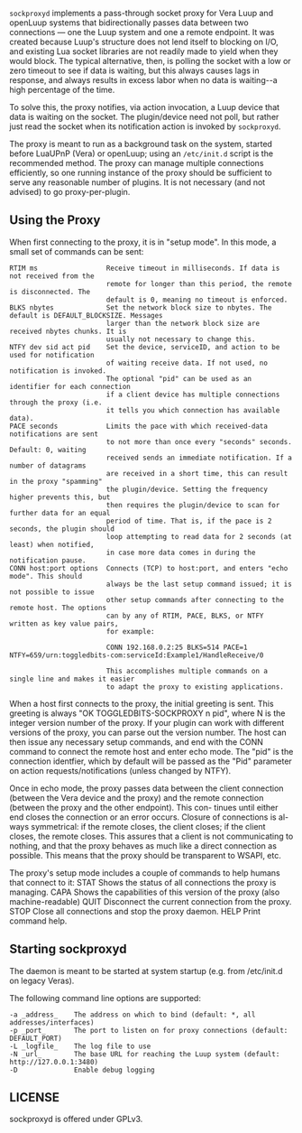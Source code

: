 `sockproxyd` implements a pass-through socket proxy for Vera Luup and openLuup systems that bidirectionally passes data between two connections &mdash; one the Luup system and one a remote endpoint. It was created because Luup's structure does not lend itself to blocking on I/O, and existing Lua socket libraries are not readily made to yield when they would block. The typical alternative, then, is polling the socket with a low or zero timeout to see if data is waiting, but this always causes lags in response, and always results in excess labor when no data is waiting--a high percentage of the time.

To solve this, the proxy notifies, via action invocation, a Luup device that data is waiting on the socket. The plugin/device need not poll, but rather just read the socket when its notification action is invoked by `sockproxyd`.

The proxy is meant to run as a background task on the system, started before LuaUPnP (Vera) or openLuup; using an `/etc/init.d` script is the recommended method. The proxy can manage multiple connections efficiently, so one running instance of the proxy should be sufficient to serve any reasonable number of plugins. It is not necessary (and not advised) to go proxy-per-plugin.

## Using the Proxy

When first connecting to the proxy, it is in "setup mode". In this mode, a small set of
commands can be sent:

    RTIM ms                 Receive timeout in milliseconds. If data is not received from the
                            remote for longer than this period, the remote is disconnected. The
                            default is 0, meaning no timeout is enforced.
    BLKS nbytes             Set the network block size to nbytes. The default is DEFAULT_BLOCKSIZE. Messages
                            larger than the network block size are received nbytes chunks. It is
                            usually not necessary to change this.
    NTFY dev sid act pid    Set the device, serviceID, and action to be used for notification
                            of waiting receive data. If not used, no notification is invoked.
                            The optional "pid" can be used as an identifier for each connection
                            if a client device has multiple connections through the proxy (i.e.
                            it tells you which connection has available data).
    PACE seconds            Limits the pace with which received-data notifications are sent
                            to not more than once every "seconds" seconds. Default: 0, waiting
                            received sends an immediate notification. If a number of datagrams
                            are received in a short time, this can result in the proxy "spamming"
                            the plugin/device. Setting the frequency higher prevents this, but
                            then requires the plugin/device to scan for further data for an equal
                            period of time. That is, if the pace is 2 seconds, the plugin should
                            loop attempting to read data for 2 seconds (at least) when notified,
                            in case more data comes in during the notification pause.
    CONN host:port options  Connects (TCP) to host:port, and enters "echo mode". This should
                            always be the last setup command issued; it is not possible to issue
                            other setup commands after connecting to the remote host. The options
                            can by any of RTIM, PACE, BLKS, or NTFY written as key value pairs,
                            for example: 
                            
                            CONN 192.168.0.2:25 BLKS=514 PACE=1 NTFY=659/urn:toggledbits-com:serviceId:Example1/HandleReceive/0
                            
                            This accomplishes multiple commands on a single line and makes it easier
                            to adapt the proxy to existing applications.

When a host first connects to the proxy, the initial greeting is sent. This greeting is always
"OK TOGGLEDBITS-SOCKPROXY n pid", where N is the integer version number of the proxy. If your
plugin can work with different versions of the proxy, you can parse out the version number. The
host can then issue any necessary setup commands, and end with the CONN command to connect the
remote host and enter echo mode. The "pid" is the connection identfier, which by default will be 
passed as the "Pid" parameter on action requests/notifications (unless changed by NTFY).

Once in echo mode, the proxy passes data between the client connection (between the Vera device
and the proxy) and the remote connection (between the proxy and the other endpoint). This con-
tinues until either end closes the connection or an error occurs. Closure of connections is al-
ways symmetrical: if the remote closes, the client closes; if the client closes, the remote
closes. This assures that a client is not communicating to nothing, and that the proxy behaves
as much like a direct connection as possible. This means that the proxy should be transparent
to WSAPI, etc.

The proxy's setup mode includes a couple of commands to help humans that connect to it:
    STAT            Shows the status of all connections the proxy is managing.
    CAPA            Shows the capabilities of this version of the proxy (also machine-readable)
    QUIT            Disconnect the current connection from the proxy.
    STOP            Close all connections and stop the proxy daemon.
    HELP            Print command help.

## Starting sockproxyd

The daemon is meant to be started at system startup (e.g. from /etc/init.d on legacy Veras).

The following command line options are supported:

    -a _address_    The address on which to bind (default: *, all addresses/interfaces)
    -p _port_       The port to listen on for proxy connections (default: DEFAULT_PORT)
    -L _logfile_    The log file to use
    -N _url_        The base URL for reaching the Luup system (default: http://127.0.0.1:3480)
    -D              Enable debug logging

## LICENSE

sockproxyd is offered under GPLv3.
